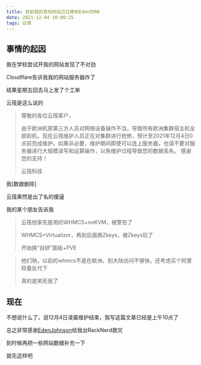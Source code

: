 ```yaml
---
title: 目前我的其他网站已迁移到Eden的RN
date: 2021-12-04 10:08:25
tags: 日常
---
```


## 事情的起因

我在学校尝试开我的网站发现了不对劲

Cloudflare告诉我我的网站服务器炸了

结果星期五回去马上发了个工单

云筏是这么说的

> 尊敬的各位云筏客户，
>
> ​      由于欧洲机房第三方人员对网络设备操作不当，导致所有欧洲集群宿主机全部宕机，现在云筏维护人员正在对集群进行抢修，预计至2021年12月4日0点前完成维护。如果非必要，维护期间即使可以连上服务器，也请不要对服务器进行大规模读写和运算操作，以免维护过程导致您的数据丢失。
> 感谢您的支持！
>
> 云筏科技

我[数据删除]

云筏果然是出了名的傻逼

我的某个朋友告诉我

> 云筏他家先是用的WHMCS+noKVM，被警告了
>
> WHMCS+Virtualizor，再到后面换Zkeys，被Zkeys坑了
>
> 开始换“自研”面板+PVE

> 他们呐，以前的whmcs不是在欧洲，到大陆访问不够快，还考虑买个阿里轻量反代下
>
> 真的是笑死我了

## 现在

不想说什么了，说12月4日凌晨维护结束，我写这篇文章已经是上午10点了

总之非常感谢[EdenJohnson](https://edenjohnson.cyou)给我台RackNerd救灾

到时候再把一些网站数据补充一下

就先这样吧
